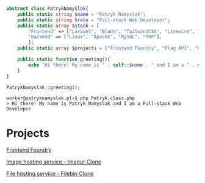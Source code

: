 ```PHP

abstract class PatrykNamyslak{
    public static string $name = "Patryk Namyslak";
    public static string $role = "Full-stack Web Developer";
    public static array $stack = [
        "Frontend" => ["Laravel", "Blade", "TailwindCSS", "Livewire", "Vite", "HTML", "CSS", "HTMX"],
        "Backend" => ["Linux", "Apache", "MySQL", "PHP"],
        ];
    public static array $projects = ["Frontend Foundry", "Flag API", "Url Shortener", "File hosting Service", "Image sharing Service"];

    public static function greeting(){
        echo "Hi there! My name is " . self::$name . " and I am a " . self::$role;
    }
}

PatrykNamyslak::greeting();
```

```
worker@patryknamyslak.pl~$ php Patryk.class.php
> Hi there! My name is Patryk Namyslak and I am a Full-stack Web Developer
```
# Projects
<a href="https://frontendfoundry.dev">Frontend Foundry</a>

<a href="https://patgur.space">Image hosting service - Imagur Clone</a>

<a href="https://patb.in">File hosting service - Filebin Clone</a>

